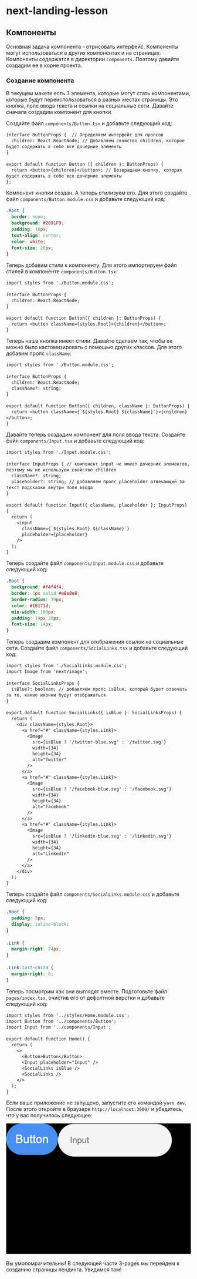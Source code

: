 # next-landing-lesson

## Компоненты

Основная задача компонента - отрисовать интерфейс. Компоненты могут использоваться в других компонентах и на страницах. Компоненты содержатся в директории `components`. Поэтому давайте создадим ее в корне проекта.

### Создание компонента

В текущем макете есть 3 элемента, которые могут стать компонентами, которые будут переиспользоваться в разных местах страницы. Это кнопка, поле ввода текста и ссылки на социальные сети. Давайте сначала создадим компонент для кнопки.

Создайте файл `components/Button.tsx` и добавьте следующий код:

```tsx
interface ButtonProps {  // Определяем интерфейс для пропсов
  children: React.ReactNode; // Добавляем свойство children, которое будет содержать в себе все дочерние элементы
}

export default function Button ({ children }: ButtonProps) {
  return <button>{children}</button>; // Возвращаем кнопку, которая будет содержать в себе все дочерние элементы
};
```

Компонент кнопки создан. А теперь стилизуем его. Для этого создайте файл `components/Button.module.css` и добавьте следующий код:

```css
.Root {
  border: none;
  background: #2091F9;
  padding: 16px;
  text-align: center;
  color: white;
  font-size: 20px;
}
```

Теперь добавим стили к компоненту. Для этого импортируем файл стилей в компоненте `components/Button.tsx`:

```tsx
import styles from './Button.module.css';

interface ButtonProps {
  children: React.ReactNode;
}

export default function Button({ children }: ButtonProps) {
  return <button className={styles.Root}>{children}</button>;
}
```

Теперь наша кнопка имеет стили. Давайте сделаем так, чтобы ее можно было кастомизировать с помощью других классов. Для этого добавим пропс `className`:

```tsx
import styles from './Button.module.css';

interface ButtonProps {
  children: React.ReactNode;
  className?: string;
}

export default function Button({ children, className }: ButtonProps) {
  return <button className={`${styles.Root} ${className}`}>{children}</button>;
}
```

Давайте теперь создадим компонент для поля ввода текста. Создайте файл `components/Input.tsx` и добавьте следующий код:

```tsx
import styles from './Input.module.css';

interface InputProps { // компонент input не имеет дочерних элементов, поэтому мы не используем свойство children
  className?: string;
  placeholder?: string; // добавляем пропс placeholder отвечающий за текст подсказки внутри поля ввода
}

export default function Input({ className, placeholder }: InputProps) {
  return (
    <input
      className={`${styles.Root} ${className}`}
      placeholder={placeholder}
    />
  );
}
```

Теперь создайте файл `components/Input.module.css` и добавьте следующий код:

```css
.Root {
  background: #f4f4f4;
  border: 1px solid #e8e8e8;
  border-radius: 39px;
  color: #18171d;
  min-width: 100px;
  padding: 19px 20px;
  font-size: 14px;
}
```

Теперь создадим компонент для отображения ссылок на социальные сети. Создайте файл `components/SocialLinks.tsx` и добавьте следующий код:

```tsx
import styles from './SocialLinks.module.css';
import Image from 'next/image';

interface SocialLinksProps {
  isBlue?: boolean; // добавляем пропс isBlue, который будет отвечать за то, какие иконки будут отображаться
}

export default function SocialLinks({ isBlue }: SocialLinksProps) {
  return (
    <div className={styles.Root}>
      <a href="#" className={styles.Link}>
        <Image
          src={isBlue ? '/twitter-blue.svg' : '/twitter.svg'}
          width={34}
          height={34}
          alt="Twitter"
        />
      </a>
      <a href="#" className={styles.Link}>
        <Image
          src={isBlue ? '/facebook-blue.svg' : '/facebook.svg'}
          width={34}
          height={34}
          alt="Facebook"
        />
      </a>
      <a href="#" className={styles.Link}>
        <Image
          src={isBlue ? '/linkedin-blue.svg' : '/linkedin.svg'}
          width={34}
          height={34}
          alt="LinkedIn"
        />
      </a>
    </div>
  );
}
```

Теперь создайте файл `components/SocialLinks.module.css` и добавьте следующий код:

```css
.Root {
  padding: 5px;
  display: inline-block;
}

.Link {
  margin-right: 24px;
}

.Link:last-child {
  margin-right: 0;
}
```

Теперь посмотрим как они выглядят вместе. Подготовьте файл `pages/index.tsx`, очистив его от дефолтной верстки и добавьте следующий код:

```tsx
import styles from '../styles/Home.module.css';
import Button from '../components/Button';
import Input from '../components/Input';

export default function Home() {
  return (
    <>
      <Button>Button</Button>
      <Input placeholder="Input" />
      <SocialLinks isBlue />
      <SocialLinks />
    </>
  );
}
```

Если ваше приложение не запущено, запустите его командой `yarn dev`. После этого откройте в браузере `http://localhost:3000/` и убедитесь, что у вас получилось следующее:

![jpg изображение](https://github.com/JVPhase/next-landing-lesson/raw/main/readme-images/first-components.png)

Вы умопомрачительны! В следующей части 3-pages мы перейдем к созданию страницы лендинга. Увидимся там!
